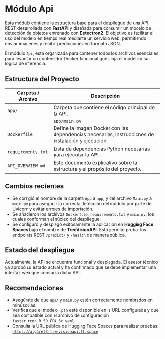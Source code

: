 # Módulo Api

Esta módulo contiene la estructura base para el despliegue de una API REST desarrollada con **FastAPI** y diseñada para consumir un modelo de detección de objetos entrenado con **Detectron2**. El objetivo es facilitar el uso del modelo en tiempo real mediante un servicio web, permitiendo enviar imágenes y recibir predicciones en formato JSON.

El módulo `Api`, está organizada para contener todos los archivos esenciales para levantar un contenedor Docker funcional que aloja el modelo y su lógica de inferencia.

## Estructura del Proyecto

| Carpeta / Archivo     | Descripción                                                                                      |
|----------------------|--------------------------------------------------------------------------------------------------|
| `app/`               | Carpeta que contiene el código principal de la API.                                              |
    | `app/main.py`        | Archivo principal donde se define la instancia de FastAPI, se configura el modelo y los endpoints.|
| `Dockerfile`         | Define la imagen Docker con las dependencias necesarias, instrucciones de instalación y ejecución.|
| `requirements.txt`   | Lista de dependencias Python necesarias para ejecutar la API.                                    |
| `API_OVERVIEW.md`    | Este documento explicativo sobre la estructura y el propósito del proyecto.                      |

## Cambios recientes

- Se corrigió el nombre de la carpeta `App` a `app`, y del archivo `Main.py` a `main.py` para asegurar la correcta detección del módulo por parte de Uvicorn y evitar errores de importación.
- Se añadieron los archivos `Dockerfile`, `requirements.txt` y `main.py`, los cuales conforman el núcleo del despliegue.
- Se configuró y desplegó exitosamente la aplicación en **Hugging Face Spaces** bajo el nombre de **TreeVisionAPI**. Esto permite probar los endpoints REST `/predict/` y `/health` de manera pública.

## Estado del despliegue

Actualmente, la API se encuentra funcional y desplegada. El asesor técnico ya aprobó su estado actual y ha confirmado que se debe implementar una interfaz web que consuma dicha API.

## Recomendaciones

- Asegúrate de que `app/` y `main.py` estén correctamente nombrados en minúsculas.
- Verifica que el modelo `.pth` esté disponible en la URL configurada y que sea compatible con el archivo de configuración `faster_rcnn_R_50_FPN_3x.yaml`.
- Consulta la URL pública de Hugging Face Spaces para realizar pruebas:  
   [`https://alg4ret3-treevisionapi.hf.space`](https://alg4ret3-treevisionapi.hf.space)

